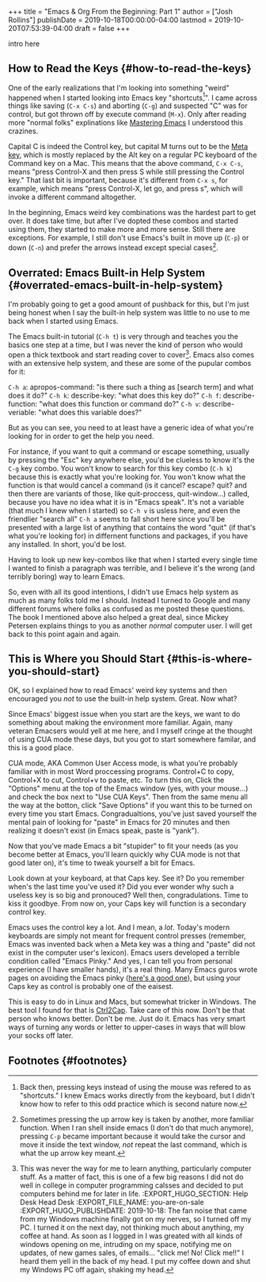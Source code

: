 +++
title = "Emacs & Org From the Beginning: Part 1"
author = ["Josh Rollins"]
publishDate = 2019-10-18T00:00:00-04:00
lastmod = 2019-10-20T07:53:39-04:00
draft = false
+++

intro here

<!--more-->


## How to Read the Keys {#how-to-read-the-keys}

One of the early realizations that I'm looking into something "weird" happened when I started looking into Emacs key "shortcuts[^fn:1]". I came across things like saving (`C-x C-s`) and aborting (`C-g`) and suspected "C" was for control, but got thrown off by execute command (`M-x`). Only after reading more "normal folks" explinations like [Mastering Emacs](https://masteringemacs.org/book) I understood this crazines.

Capital C is indeed the Control key, but capital M turns out to be the [Meta key](https://en.wikipedia.org/wiki/Meta%5Fkey), which is mostly replaced by the Alt key on a regular PC keyboard of the Command key on a Mac. This means that the above command, `C-x C-s`, means "press Control-X and then press S while still pressing the Control key." That last bit is important, because it's different from `C-x s`, for example, which means "press Control-X, let go, and press s", which will invoke a different command altogether.

In the beginning, Emacs weird key combinations was the hardest part to get over. It does take time, but after I've dopted these combos and started using them, they started to make more and more sense. Still there are exceptions. For example, I still don't use Emacs's built in move up (`C-p`) or down (`C-n`) and prefer the arrows instead except special cases[^fn:2].


## Overrated: Emacs Built-in Help System {#overrated-emacs-built-in-help-system}

I'm probably going to get a good amount of pushback for this, but I'm just being honest when I say the built-in help system was little to no use to me back when I started using Emacs.

The Emacs built-in tutorial (`C-h t`) is very through and teaches you the basics one step at a time, but I was never the kind of person who would open a thick textbook and start reading cover to cover[^fn:3]. Emacs also comes with an extensive help system, and these are some of the pupular combos for it:

`C-h a`: apropos-command: "is there such a thing as [search term] and what does it do?"
`C-h k`: describe-key: "what does this key do?"
`C-h f`: describe-function: "what does this function or command do?"
`C-h v`: describe-veriable: "what does this variable does?"

But as you can see, you need to at least have a generic idea of what you're looking for in order to get the help you need.

For instance, if you want to quit a command or escape something, usually by  pressing the "Esc" key anywhere else, you'd be clueless to know it's the `C-g` key combo. You won't know to search for this key combo (`C-h k`) because this is exactly what you're looking for. You won't know what the function is that would cancel a command (is it cancel? escape? quit? and then there are variants of those, like quit-proccess, quit-window...) called, because you have no idea what it is in "Emacs speak". It's not a variable (that much I knew when I started) so `C-h v` is usless here, and even the friendlier "search all" `C-h a` seems to fall short here since you'll be presented with a large list of anything that contains the word "quit" (if that's what you're looking for) in differnent functions and packages, if you have any installed. In short, you'd be lost.

Having to look up new key-combos like that when I started every single time I wanted to finish a paragraph was terrible, and I believe it's the wrong (and terribly boring) way to learn Emacs.

So, even with all its good intentions, I didn't use Emacs help system as much as many folks told me I should. Instead I turned to Google and many different forums where folks as confused as me posted these questions. The book I mentioned above also helped a great deal, since Mickey Petersen explains things to you as another _normal_ computer user. I will get back to this point again and again.


## This is Where you Should Start {#this-is-where-you-should-start}

OK, so I explained how to read Emacs' weird key systems and then encouraged you _not_ to  use the built-in help system. Great. Now what?

Since Emacs' biggest issue when you start are the keys, we want to do something about making the environment more familiar. Again, many veteran Emacsers would yell at me here, and I myself cringe at the thought of using CUA mode these days, but you got to start somewhere familar, and this is a good place.

CUA mode, AKA Common User Access mode, is what you're probably familiar with in most Word proccessing programs. Control+C to copy, Control+X to cut, Control+v to paste, etc. To turn this on, Click the "Options" menu at the top of the Emacs window (yes, with your mouse...) and check the box next to "Use CUA Keys". Then from the same menu all the way at the botton, click "Save Options" if you want this to be turned on every time you start Emacs. Congradualtions, you've just saved yourself the mental pain of looking for "paste" in Emacs for 20 minutes and then realizing it doesn't exist (in Emacs speak, paste is "yank").

Now that you've made Emacs a bit "stupider" to fit your needs (as you become better at Emacs, you'll learn quickly why CUA mode is not that good later on), it's time to tweak yourself a bit for Emacs.

Look down at your keyboard, at that Caps key. See it? Do you remember when's the last time you've used it? Did you ever wonder why such a useless key is so big and pronouced? Well then, congradulations. Time to kiss it goodbye. From now on, your Caps key will function is a secondary control key.

Emacs uses the control key a lot. And I mean, a _lot_. Today's modern keyboards are simply not meant for frequent control presses (remember, Emacs was invented back when a Meta key was a thing and "paste" did not exist in the computer user's lexicon). Emacs users developed a terrible condition called "Emacs Pinky." And yes, I can tell you from personal experience (I have smaller hands), it's a real thing. Many Emacs guros wrote pages on avoiding the Emacs pinky ([here's a good one](http://ergoemacs.org/emacs/emacs%5Fpinky.html)), but using your Caps key as control is probably one of the eaisest.

This is easy to do in Linux and Macs, but somewhat tricker in Windows. The best tool I found for that is [Ctrl2Cap](https://docs.microsoft.com/en-us/sysinternals/downloads/ctrl2cap). Take care of this now. Don't be that person who knows better. Don't be me. Just do it. Emacs has very smart ways of turning any words or letter to upper-cases in ways that will blow your socks off later.


## Footnotes {#footnotes}

[^fn:1]: Back then, pressing keys instead of using the mouse was refered to as "shortcuts." I knew Emacs works directly from the keyboard, but I didn't know how to refer to this odd practice which is second nature now.
[^fn:2]: Sometimes pressing the up arrow key is taken by another, more familiar function. When I ran shell inside emacs (I don't do that much anymore), pressing `C-p` became important because it would take the cursor and move it inside the text window, _not_ repeat the last command, which is what the up arrow key meant.
[^fn:3]: This was never the way for me to learn anything, particularly computer stuff. As a matter of fact, this is one of a few big reasons I did not do well in college in computer programming calsses and decided to put computers behind me for later in life. :EXPORT\_HUGO\_SECTION: Help Desk Head Desk :EXPORT\_FILE\_NAME: you-are-on-sale :EXPORT\_HUGO\_PUBLISHDATE: 2019-10-18: The fan noise that came from my Windows machine finally got on my nerves, so I turned off my PC. I turned it on the next day, not thinking much about anything, my coffee at hand. As soon as I logged in I was greated with all kinds of windows opening on me, intruding on my space, notifying me on updates, of new games sales, of emails... "click me! No! Click me!!" I heard them yell in the back of my head. I put my coffee down and shut my Windows PC off again, shaking my head.